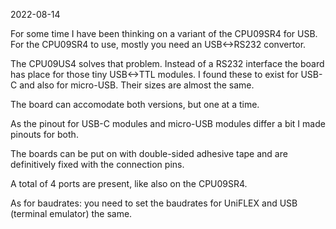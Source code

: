 2022-08-14

For some time I have been thinking on a variant of the CPU09SR4 for USB.
For the CPU09SR4 to use, mostly you need an USB<->RS232 convertor.

The CPU09US4 solves that problem. Instead of a RS232 interface the
board has place for those tiny USB<->TTL modules. I found these to
exist for USB-C and also for micro-USB. Their sizes are almost the same.

The board can accomodate both versions, but one at a time.

As the pinout for USB-C modules and micro-USB modules differ a bit 
I made pinouts for both. 

The boards can be put on with double-sided adhesive tape and are
definitively fixed with the connection pins.

A total of 4 ports are present, like also on the CPU09SR4.

As for baudrates: you need to set the baudrates for UniFLEX and
USB (terminal emulator) the same.
